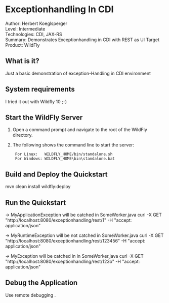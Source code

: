 Exceptionhandling In CDI
==========================================================================
Author: Herbert Koeglsperger  
Level: Intermediate  
Technologies: CDI, JAX-RS  
Summary: Demonstrates Exceptionhandling in CDI with REST as UI
Target Product: WildFly  

What is it?
-----------
Just a basic demonstration of exception-Handling in CDI environment

System requirements
-------------------

I tried it out with Wildfly 10 ;-)


Start the WildFly Server
-------------------------

1. Open a command prompt and navigate to the root of the WildFly directory.
2. The following shows the command line to start the server:

        For Linux:   WILDFLY_HOME/bin/standalone.sh
        For Windows: WILDFLY_HOME\bin\standalone.bat

 
Build and Deploy the Quickstart
-------------------------

mvn clean install wildfly:deploy



Run the Quickstart
-------------------------------------

 -> MyApplicationException will be catched in SomeWorker.java
 curl -X GET "http://localhost:8080/exceptionhandling/rest/1" -H "accept: application/json"

 -> MyRuntimeException will be not catched in SomeWorker.java
curl -X GET "http://localhost:8080/exceptionhandling/rest/123456" -H "accept: application/json"

 -> MyException will be catched in in SomeWorker.java
curl -X GET "http://localhost:8080/exceptionhandling/rest/123o" -H "accept: application/json"


Debug the Application
------------------------------------

Use remote debugging .

